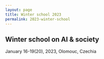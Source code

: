 ```yaml
---
layout: page
title: Winter school 2023
permalink: 2023-winter-school
---
```


## Winter school on AI & society
January 16-19(20), 2023, Olomouc, Czechia